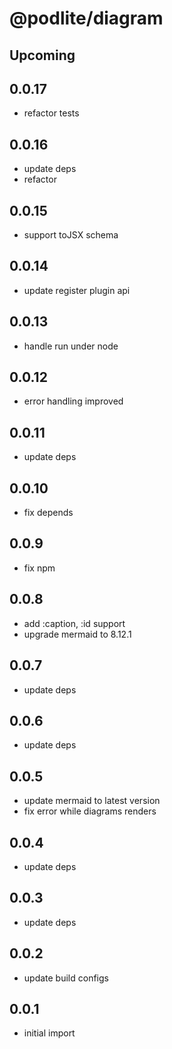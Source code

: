# @podlite/diagram

## Upcoming

## 0.0.17

- refactor tests

## 0.0.16

- update deps
- refactor

## 0.0.15

- support toJSX schema

## 0.0.14

- update register plugin api

## 0.0.13

- handle run under node

## 0.0.12

- error handling improved

## 0.0.11

- update deps

## 0.0.10

- fix depends

## 0.0.9

- fix npm

## 0.0.8

- add :caption, :id support
- upgrade mermaid to 8.12.1

## 0.0.7

- update deps

## 0.0.6

- update deps

## 0.0.5

- update mermaid to latest version
- fix error while diagrams renders

## 0.0.4

- update deps

## 0.0.3

- update deps

## 0.0.2

- update build configs

## 0.0.1

- initial import
